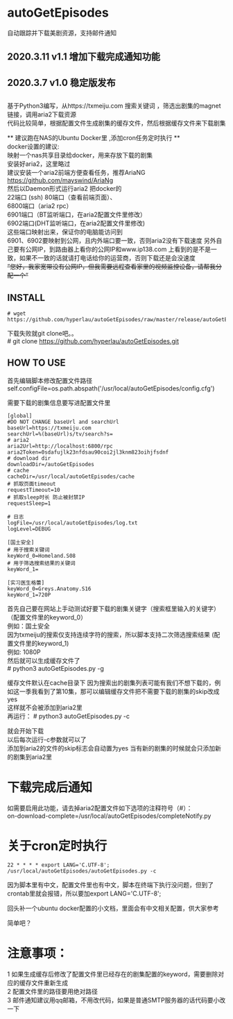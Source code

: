 # autoGetEpisodes
自动跟踪并下载美剧资源，支持邮件通知  

## 2020.3.11    v1.1 增加下载完成通知功能
## 2020.3.7     v1.0 稳定版发布

##
基于Python3编写，从https://txmeiju.com 搜索关键词 ，筛选出剧集的magnet链接，调用aria2下载资源  
代码比较简单，根据配置文件生成剧集的缓存文件，然后根据缓存文件来下载剧集

** 建议跑在NAS的Ubuntu Docker里 ,添加cron任务定时执行 **  
docker设置的建议:  
映射一个nas共享目录给docker，用来存放下载的剧集  
安装好aria2，这里略过  
建议安装一个aria2前端方便查看任务，推荐AriaNG  https://github.com/mayswind/AriaNg  
然后以Daemon形式运行aria2
把docker的  
22端口 (ssh)
80端口（查看前端页面）、  
6800端口（aria2 rpc）  
6901端口（BT监听端口，在aria2配置文件里修改）  
6902端口(DHT监听端口，在aria2配置文件里修改)  
这些端口映射出来，保证你的电脑能访问到  
6901、6902要映射到公网，且内外端口要一致，否则aria2没有下载速度
另外自己要有公网IP，到路由器上看你的公网IP和www.ip138.com 上看到的是不是一致，如果不一致的话就请打电话给你的运营商，否则下载还是会没速度  
~~”您好，我家宽带没有公网IP，但我需要远程查看家里的视频监控设备，请帮我分配一个“~~

## INSTALL
    # wget https://github.com/hyperlau/autoGetEpisodes/raw/master/release/autoGetEpisodes_v1.0.zip  

下载失败就git clone吧。。   
    # git clone https://github.com/hyperlau/autoGetEpisodes.git

## HOW TO USE

首先编辑脚本修改配置文件路径  
    self.configFile=os.path.abspath('/usr/local/autoGetEpisodes/config.cfg')  
    
需要下载的剧集信息要写进配置文件里

    [global]
    #DO NOT CHANGE baseUrl and searchUrl
    baseUrl=https://txmeiju.com
    searchUrl=%(baseUrl)s/tv/search?s=
    # aria2
    aria2Url=http://localhost:6800/rpc
    aria2Token=0sdafujlk23nfdsau90coi2jl3knm823oihjfsdnf
    # download dir
    downloadDir=/autoGetEpisodes
    # cache
    cacheDir=/usr/local/autoGetEpisodes/cache
    # 抓取页面timeout
    requestTimeout=10
    # 抓取sleep时长 防止被封禁IP
    requestSleep=1

    # 日志
    logFile=/usr/local/autoGetEpisodes/log.txt
    logLevel=DEBUG

    [国土安全]
    # 用于搜索关键词
    keyWord_0=Homeland.S08
    # 用于筛选搜索结果的关键词
    keyWord_1=

    [实习医生格蕾]
    keyWord_0=Greys.Anatomy.S16
    keyWord_1=720P


首先自己要在网站上手动测试好要下载的剧集关键字（搜索框里输入的关键字）（配置文件里的keyword_0）  
例如：国土安全  
因为txmeiju的搜索仅支持连续字符的搜索，所以脚本支持二次筛选搜索结果  (配置文件里的keyword_1)  
例如: 1080P  
然后就可以生成缓存文件了  
    # python3 autoGetEpisodes.py -g  
    
缓存文件默认在cache目录下
因为搜索出的剧集列表可能有我们不想下载的，例如这一季我看到了第10集，那可以编辑缓存文件把不需要下载的剧集的skip改成yes  
这样就不会被添加到aria2里  
再运行：
    # python3 autoGetEpisodes.py -c  

就会开始下载  
以后每次运行-c参数就可以了  
添加到aria2的文件的skip标志会自动置为yes
当有新的剧集的时候就会只添加新的剧集到aria2里

# 下载完成后通知
如需要启用此功能，请去掉aria2配置文件如下选项的注释符号（#）：  
    on-download-complete=/usr/local/autoGetEpisodes/completeNotify.py

# 关于cron定时执行
    22 * * * * export LANG='C.UTF-8'; /usr/local/autoGetEpisodes/autoGetEpisodes.py -c  
因为脚本里有中文，配置文件里也有中文，脚本在终端下执行没问题，但到了crontab里就会报错，所以要加export LANG='C.UTF-8';

回头补一个ubuntu docker配置的小文档，里面会有中文相关配置，供大家参考

简单吧？


# 注意事项：  
1 如果生成缓存后修改了配置文件里已经存在的剧集配置的keyword，需要删除对应的缓存文件重新生成  
2 配置文件里的路径要用绝对路径  
3 邮件通知建议用qq邮箱，不用改代码，如果是普通SMTP服务器的话代码要小改一下
